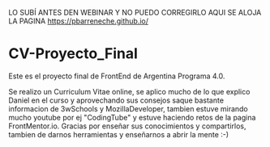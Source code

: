 LO SUBÍ ANTES DEN WEBINAR Y NO PUEDO CORREGIRLO
AQUI SE ALOJA LA PAGINA https://pbarreneche.github.io/


# CV-Proyecto_Final

Este es el proyecto final de FrontEnd de Argentina Programa 4.0.

Se realizo un Curriculum Vitae online, se aplico mucho de lo que explico Daniel en el curso y aprovechando sus consejos
saque bastante informacion de 3wSchools y MozillaDeveloper, tambien estuve mirando mucho youtube por ej "CodingTube" y 
estuve haciendo retos de la pagina FrontMentor.io.
Gracias por enseñar sus conocimientos y compartirlos, tambien de darnos herramientas y enseñarnos a abrir la mente :-)
